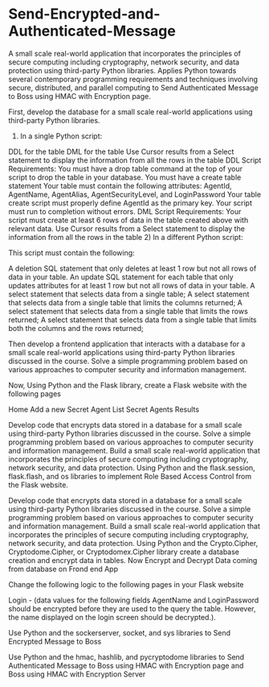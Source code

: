 # Send-Encrypted-and-Authenticated-Message
A small scale real-world application that incorporates the principles of secure computing including cryptography, network security, and data protection using third-party Python libraries. Applies Python towards several contemporary programming requirements and techniques involving secure, distributed, and parallel computing to Send Authenticated Message to Boss using HMAC with Encryption page.


First, develop the database for a small scale real-world applications using third-party Python libraries.

1) In a single Python script:

DDL for the table
DML for the table
Use Cursor results from a Select statement to display the information from all the rows in the table
DDL Script Requirements:
You must have a drop table command at the top of your script to drop the table in your database. 
You must have a create table statement 
Your table must contain the following attributes: AgentId, AgentName, AgentAlias, AgentSecurityLevel, and LoginPassword
Your table create script must properly define AgentId as the primary key.
Your script must run to completion without errors.
DML Script Requirements:
Your script must create at least 6 rows of data in the table created above with relevant data.
Use Cursor results from a Select statement to display the information from all the rows in the table
2) In a different Python script:

This script must contain the following: 

A deletion SQL statement that only deletes at least 1 row but not all rows of data in your table.
An update SQL statement for each table that only updates attributes for at least 1 row but not all rows of data in your table. 
A select statement that selects data from a single table;
A select statement that selects data from a single table that limits the columns returned;
A select statement that selects data from a single table that limits the rows returned;
A select statement that selects data from a single table that limits both the columns and the rows returned;


Then develop a frontend application that interacts with a database for a small scale real-world applications using third-party Python libraries discussed in the course.
Solve a simple programming problem based on various approaches to computer security and information management.



Now, Using Python and the Flask library, create a Flask website with the following pages

Home
Add a new Secret Agent
List Secret Agents
Results



Develop code that encrypts data stored in a database for a small scale using third-party Python libraries discussed in the course.
Solve a simple programming problem based on various approaches to computer security and information management.
Build a small scale real-world application that incorporates the principles of secure computing including cryptography, network security, and data protection.
Using Python and the flask.session, flask.flash, and os libraries to implement Role Based Access Control from the Flask website. 



Develop code that encrypts data stored in a database for a small scale using third-party Python libraries discussed in the course.
Solve a simple programming problem based on various approaches to computer security and information management.
Build a small scale real-world application that incorporates the principles of secure computing including cryptography, network security, and data protection.
Using Python and the Crypto.Cipher, Cryptodome.Cipher, or Cryptodomex.Cipher library create a database creation and encrypt data in tables.
Now Encrypt and Decrypt Data coming from database on Frond end App

Change the following logic to the following pages in your Flask website 

Login - (data values for the following fields AgentName and LoginPassword should be encrypted before they are used to the query the table. However, the name displayed on the login screen should be decrypted.).




Use Python and the sockerserver,  socket, and sys libraries to Send Encrypted Message to Boss


Use Python and the hmac, hashlib, and pycryptodome libraries to Send Authenticated Message to Boss using HMAC with Encryption page and 
Boss using HMAC with Encryption Server

